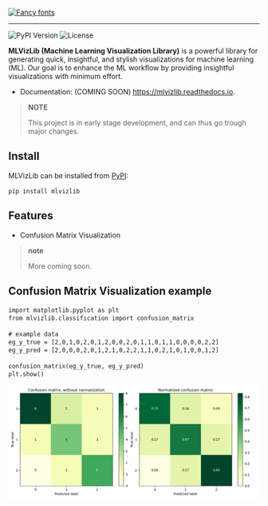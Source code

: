 [![Fancy fonts](https://see.fontimg.com/api/renderfont4/YzqJL/eyJyIjoiZHciLCJoIjoxMTcsInciOjEwMDAsImZzIjoxMTcsImZnYyI6IiMyMUJDQzUiLCJiZ2MiOiIjRkZGRkZGIn0/W01MXSBWaXogTGli/broshk-plum.png)](https://www.fontspace.com/category/fancy)

--------------------------------------

![PyPI Version](https://img.shields.io/pypi/v/mlvizlib)
![License](https://img.shields.io/pypi/l/mlvizlib)

**MLVizLib (Machine Learning Visualization Library)** is a powerful
library for generating quick, insightful, and stylish visualizations for
machine learning (ML). Our goal is to enhance the ML workflow by
providing insightful visualizations with minimum effort.

-   Documentation: (COMING SOON) <https://mlvizlib.readthedocs.io>.

> **NOTE**
>
> This project is in early stage development, and can thus go trough major changes.

Install
-------

MLVizLib can be installed from
[PyPI](https://pypi.org/project/mlvizlib/):

``` {.sourceCode .python}
pip install mlvizlib
```

Features
--------

-   Confusion Matrix Visualization

> **note**
>
> More coming soon.

Confusion Matrix Visualization example
--------------------------------------

``` {.sourceCode .python}
import matplotlib.pyplot as plt
from mlvizlib.classification import confusion_matrix

# example data
eg_y_true = [2,0,1,0,2,0,1,2,0,0,2,0,1,1,0,1,1,0,0,0,0,2,2]
eg_y_pred = [2,0,0,0,2,0,1,2,1,0,2,2,1,1,0,2,1,0,1,0,0,1,2]

confusion_matrix(eg_y_true, eg_y_pred)
plt.show()
```
<p align="center">
  <img src="img/example-cm-viz.jpg" width="800" />
</p>



